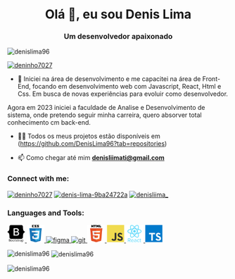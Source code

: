 <h1 align="center">Olá 👋, eu sou Denis Lima</h1>
<h3 align="center">Um desenvolvedor  apaixonado</h3>

<p align="left"> <img src="https://komarev.com/ghpvc/?username=denislima96&label=Profile%20views&color=0e75b6&style=flat" alt="denislima96" /> </p>

<p align="left"> <a href="https://twitter.com/deninho7027" target="blank"><img src="https://img.shields.io/twitter/follow/deninho7027?logo=twitter&style=for-the-badge" alt="deninho7027" /></a> </p>

- 🌱 Iniciei na área de desenvolvimento e me capacitei na área de Front-End, focando em desenvolvimento web com Javascript, React, Html e Css. Em busca de novas experiências para evoluir como desenvolvedor.

Agora em 2023 iniciei a faculdade de Analise e Desenvolvimento de sistema, onde pretendo seguir minha carreira, quero absorver total conhecimento cm back-end.

- 👨‍💻 Todos os meus projetos estão disponíveis em (https://github.com/DenisLima96?tab=repositories)

- 📫 Como chegar até mim **denisliimati@gmail.com**

<h3 align="left">Connect with me:</h3>
<p align="left">
<a href="https://twitter.com/deninho7027" target="blank"><img align="center" src="https://raw.githubusercontent.com/rahuldkjain/github-profile-readme-generator/master/src/images/icons/Social/twitter.svg" alt="deninho7027" height="30" width="40" /></a>
<a href="https://linkedin.com/in/denis-lima-9ba24722a" target="blank"><img align="center" src="https://raw.githubusercontent.com/rahuldkjain/github-profile-readme-generator/master/src/images/icons/Social/linked-in-alt.svg" alt="denis-lima-9ba24722a" height="30" width="40" /></a>
<a href="https://instagram.com/denisliima_" target="blank"><img align="center" src="https://raw.githubusercontent.com/rahuldkjain/github-profile-readme-generator/master/src/images/icons/Social/instagram.svg" alt="denisliima_" height="30" width="40" /></a>
</p>

<h3 align="left">Languages and Tools:</h3>
<p align="left"> <a href="https://getbootstrap.com" target="_blank" rel="noreferrer"> <img src="https://raw.githubusercontent.com/devicons/devicon/master/icons/bootstrap/bootstrap-plain-wordmark.svg" alt="bootstrap" width="40" height="40"/> </a> <a href="https://www.w3schools.com/css/" target="_blank" rel="noreferrer"> <img src="https://raw.githubusercontent.com/devicons/devicon/master/icons/css3/css3-original-wordmark.svg" alt="css3" width="40" height="40"/> </a> <a href="https://www.figma.com/" target="_blank" rel="noreferrer"> <img src="https://www.vectorlogo.zone/logos/figma/figma-icon.svg" alt="figma" width="40" height="40"/> </a> <a href="https://git-scm.com/" target="_blank" rel="noreferrer"> <img src="https://www.vectorlogo.zone/logos/git-scm/git-scm-icon.svg" alt="git" width="40" height="40"/> </a> <a href="https://www.w3.org/html/" target="_blank" rel="noreferrer"> <img src="https://raw.githubusercontent.com/devicons/devicon/master/icons/html5/html5-original-wordmark.svg" alt="html5" width="40" height="40"/> </a> <a href="https://developer.mozilla.org/en-US/docs/Web/JavaScript" target="_blank" rel="noreferrer"> <img src="https://raw.githubusercontent.com/devicons/devicon/master/icons/javascript/javascript-original.svg" alt="javascript" width="40" height="40"/> </a> <a href="https://reactjs.org/" target="_blank" rel="noreferrer"> <img src="https://raw.githubusercontent.com/devicons/devicon/master/icons/react/react-original-wordmark.svg" alt="react" width="40" height="40"/> </a> <a href="https://www.typescriptlang.org/" target="_blank" rel="noreferrer"> <img src="https://raw.githubusercontent.com/devicons/devicon/master/icons/typescript/typescript-original.svg" alt="typescript" width="40" height="40"/> </a> </p>

<p><img align="left" src="https://github-readme-stats.vercel.app/api/top-langs?username=denislima96&show_icons=true&locale=en&layout=compact" alt="denislima96" /></p>

<p>&nbsp;<img align="center" src="https://github-readme-stats.vercel.app/api?username=denislima96&show_icons=true&locale=en" alt="denislima96" /></p>

<p><img align="center" src="https://github-readme-streak-stats.herokuapp.com/?user=denislima96&" alt="denislima96" /></p>
